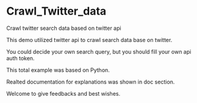 # Crawl_Twitter_data
Crawl twitter search data based on twitter api

This demo utilized twitter api to crawl search data base on twitter.

You could decide your own search query, but you should fill your own api auth token.

This total example was based on Python.

Realted documentation for explanations was shown in doc section.

Welcome to give feedbacks and best wishes.
